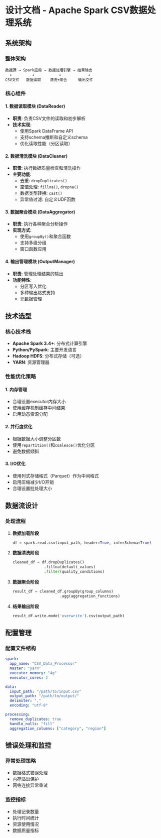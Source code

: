 # 设计文档 - Apache Spark CSV数据处理系统

## 系统架构

### 整体架构
```
数据源 → Spark应用 → 数据处理引擎 → 结果输出
  ↓         ↓           ↓            ↓
CSV文件   数据读取    清洗+聚合     输出文件
```

### 核心组件

#### 1. 数据读取模块 (DataReader)
- **职责**: 负责CSV文件的读取和初步解析
- **技术实现**: 
  - 使用Spark DataFrame API
  - 支持schema推断和自定义schema
  - 优化读取性能（分区读取）

#### 2. 数据清洗模块 (DataCleaner)
- **职责**: 执行数据质量检查和清洗操作
- **主要功能**:
  - 去重: `dropDuplicates()`
  - 空值处理: `fillna()`, `dropna()`
  - 数据类型转换: `cast()`
  - 异常值过滤: 自定义UDF函数

#### 3. 数据聚合模块 (DataAggregator)
- **职责**: 执行各种聚合分析操作
- **实现方式**:
  - 使用`groupBy()`和聚合函数
  - 支持多级分组
  - 窗口函数应用

#### 4. 输出管理模块 (OutputManager)
- **职责**: 管理处理结果的输出
- **功能特性**:
  - 分区写入优化
  - 多种输出格式支持
  - 元数据管理

## 技术选型

### 核心技术栈
- **Apache Spark 3.4+**: 分布式计算引擎
- **Python/PySpark**: 主要开发语言
- **Hadoop HDFS**: 分布式存储（可选）
- **YARN**: 资源管理器

### 性能优化策略

#### 1. 内存管理
- 合理设置executor内存大小
- 使用缓存机制缓存中间结果
- 启用动态资源分配

#### 2. 并行度优化
- 根据数据大小调整分区数
- 使用`repartition()`和`coalesce()`优化分区
- 避免数据倾斜

#### 3. I/O优化
- 使用列式存储格式（Parquet）作为中间格式
- 启用压缩减少I/O开销
- 合理设置批处理大小

## 数据流设计

### 处理流程
1. **数据加载阶段**
   ```python
   df = spark.read.csv(input_path, header=True, inferSchema=True)
   ```

2. **数据清洗阶段**
   ```python
   cleaned_df = df.dropDuplicates()
                 .fillna(default_values)
                 .filter(quality_conditions)
   ```

3. **数据聚合阶段**
   ```python
   result_df = cleaned_df.groupBy(group_columns)
                        .agg(aggregation_functions)
   ```

4. **结果输出阶段**
   ```python
   result_df.write.mode('overwrite').csv(output_path)
   ```

## 配置管理

### 配置文件结构
```yaml
spark:
  app_name: "CSV_Data_Processor"
  master: "yarn"
  executor_memory: "4g"
  executor_cores: 2

data:
  input_path: "/path/to/input.csv"
  output_path: "/path/to/output/"
  delimiter: ","
  encoding: "utf-8"

processing:
  remove_duplicates: true
  handle_nulls: "fill"
  aggregation_columns: ["category", "region"]
```

## 错误处理和监控

### 异常处理策略
- 数据格式错误处理
- 内存溢出保护
- 网络连接异常重试

### 监控指标
- 处理记录数量
- 执行时间统计
- 资源使用情况
- 数据质量指标
